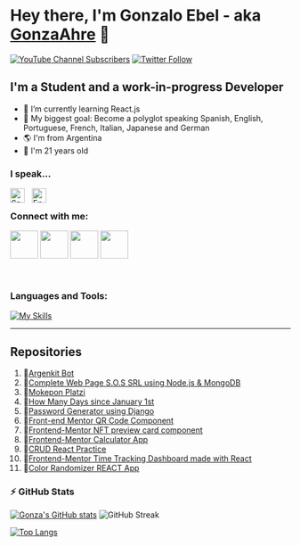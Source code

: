 # Hey there, I'm Gonzalo Ebel - aka [GonzaAhre][youtube] 👋 

[![YouTube Channel Subscribers](https://img.shields.io/youtube/channel/subscribers/UCQlCROiNZfXB37pj_mO604A?logo=youtube&logoColor=red&style=for-the-badge)][youtube]
[![Twitter Follow](https://img.shields.io/twitter/follow/gonzaloebel?color=1DA1F2&logo=twitter&style=for-the-badge)](https://twitter.com/intent/follow?original_referer=https%3A%2F%2Fgithub.com%2FcodeSTACKr&screen_name=gonzalolebel)


## I'm a Student and a work-in-progress Developer

- 🌱 I’m currently learning React.js
- 🥅 My biggest goal: Become a polyglot speaking Spanish, English, Portuguese, French, Italian, Japanese and German
- 🌎 I'm from Argentina
- 🥴 I'm 21 years old

### I speak...

<img align="left" alt="Spanish" width="26px" src="https://upload.wikimedia.org/wikipedia/commons/thumb/9/9a/Flag_of_Spain.svg/2560px-Flag_of_Spain.svg.png" style="padding-right:10px;" />
<img align="left" alt="English" width="26px" src="https://upload.wikimedia.org/wikipedia/commons/thumb/8/83/Flag_of_the_United_Kingdom_%283-5%29.svg/2560px-Flag_of_the_United_Kingdom_%283-5%29.svg.png" style="padding-right:10px;" />

<br /> 

### Connect with me:

<a href="https://www.linkedin.com/in/gonzalo-ebel-788452251"><img src="https://cdn.jsdelivr.net/gh/devicons/devicon/icons/linkedin/linkedin-original.svg" height=50px/></a>
<a href="https://twitter.com/GonzaloEbel"><img src="https://cdn.jsdelivr.net/gh/devicons/devicon/icons/twitter/twitter-original.svg" height=50px/></a>
<a href="https://www.youtube.com/channel/UCQlCROiNZfXB37pj_mO604A"><img src="https://upload.wikimedia.org/wikipedia/commons/thumb/0/09/YouTube_full-color_icon_%282017%29.svg/2560px-YouTube_full-color_icon_%282017%29.svg.png" height=50px/></a>
<a href="https://www.twitch.tv/gonzaahre"><img src="https://assets.stickpng.com/images/580b57fcd9996e24bc43c540.png" height=50px/></a>

<br />   

### Languages and Tools:

[![My Skills](https://skillicons.dev/icons?i=vscode,html,css,js,ts,react,nodejs,mongodb,git,github,python,java,cs,net,mysql)](https://skillicons.dev)
<br /> 


---

## Repositories
1. 🌟[Argenkit Bot](https://github.com/GonzaAhrexd/ArgenKit-Bot)
2. 🌟[Complete Web Page S.O.S SRL using Node.js & MongoDB](https://github.com/GonzaAhrexd/BolsasDeResiduoPaginaWeb)
3. 🌟[Mokepon Platzi](https://github.com/GonzaAhrexd/Mokepon-Platzi)
4. 🌟[How Many Days since January 1st](https://github.com/GonzaAhrexd/HowManyDaysSinceJanuary1st)
5. 🌟[Password Generator using Django](https://github.com/GonzaAhrexd/Django-Password-Generator)
6. 🌟[Front-end Mentor QR Code Component](https://github.com/GonzaAhrexd/Frontend-Mentor-QR-code-component)
7. 🌟[Frontend-Mentor NFT preview card component](https://github.com/GonzaAhrexd/Frontend-Mentor---NFT-preview-card-component)
8. 🌟[Frontend-Mentor Calculator App](https://github.com/GonzaAhrexd/Frontend-Mentor---Calculator-app)
9. 🌟[CRUD React Practice](https://github.com/GonzaAhrexd/CRUD-React)
10. 🌟[Frontend-Mentor Time Tracking Dashboard made with React](https://github.com/GonzaAhrexd/Frontend-Mentor-Time-tracking-dashboard-REACT)
11. 🌟[Color Randomizer REACT App](https://github.com/GonzaAhrexd/Color-Randomizer-React-App)

### :zap: GitHub Stats
[![Gonza's GitHub stats](https://github-readme-stats.vercel.app/api?username=GonzaAhrexd&count_private=true&show_icons=true&theme=vision-friendly-dark&custom_title=Gonza's%20GitHub%20stats)](https://github.com/anuraghazra/github-readme-stats)
![GitHub Streak](https://github-readme-streak-stats.herokuapp.com/?user=GonzaAhrexd&theme=dark)

[![Top Langs](https://github-readme-stats.vercel.app/api/top-langs/?username=GonzaAhrexd&layout=compact&theme=vision-friendly-dark)](https://github.com/anuraghazra/github-readme-stats)


[twitter]: https://twitter.com/GonzaloEbel
[youtube]: https://www.youtube.com/channel/UCQlCROiNZfXB37pj_mO604A
[instagram]: https://www.instagram.com/gonzaloebel/
[linkedin]: https://www.linkedin.com/in/gonzalo-ebel-788452251/
